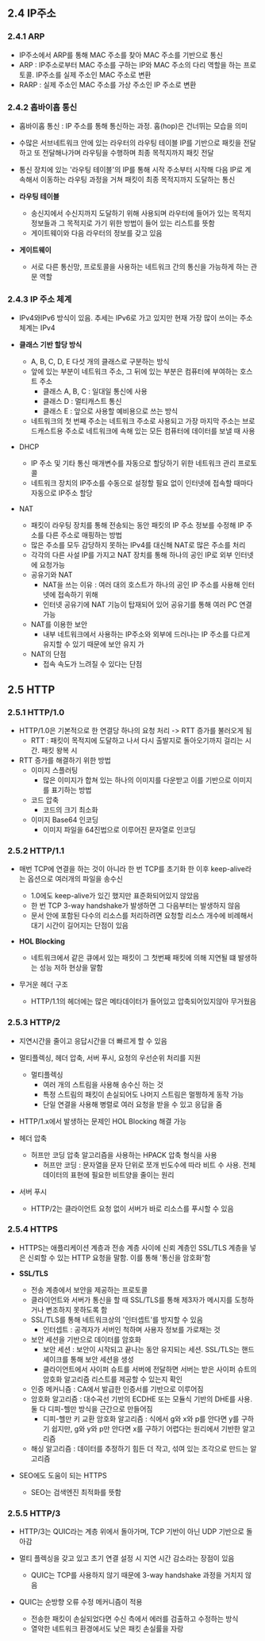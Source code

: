 ## 2.4 IP주소


### 2.4.1 ARP

* IP주소에서 ARP를 통해 MAC 주소를 찾아 MAC 주소를 기반으로 통신
* ARP : IP주소로부터 MAC 주소를 구하는 IP와 MAC 주소의 다리 역할을 하는 프로토콜. IP주소를 실제 주소인 MAC 주소로 변환
* RARP : 실제 주소인 MAC 주소를 가상 주소인 IP 주소로 변환

### 2.4.2 홉바이홉 통신

* 홉바이홉 통신 : IP 주소를 통해 통신하는 과정. 홉(hop)은 건너뛰는 모습을 의미
* 수많은 서브네트워크 안에 있는 라우터의 라우팅 테이블 IP를 기반으로 패킷을 전달하고 또 전달해나가며 라우팅을 수행하며 최종 목적지까지 패킷 전달
* 통신 장치에 있는 '라우팅 테이블'의 IP를 통해 시작 주소부터 시작해 다음 IP로 계속해서 이동하는 라우팅 과정을 거쳐 패킷이 최종 목적지까지 도달하는 통신

* **라우팅 테이블**
  * 송신지에서 수신지까지 도달하기 위해 사용되며 라우터에 들어가 있는 목적지 정보들과 그 목적지로 가기 위한 방법이 들어 있는 리스트를 뜻함
  * 게이트웨이와 다음 라우터의 정보를 갖고 있음

* **게이트웨이**
  * 서로 다른 통신망, 프로토콜을 사용하는 네트워크 간의 통신을 가능하게 하는 관문 역할

### 2.4.3 IP 주소 체계

* IPv4와IPv6 방식이 있음. 추세는 IPv6로 가고 있지만 현재 가장 많이 쓰이는 주소 체계는 IPv4

* **클래스 기반 할당 방식**
  * A, B, C, D, E 다섯 개의 클래스로 구분하는 방식
  * 앞에 있는 부분이 네트워크 주소, 그 뒤에 있는 부분은 컴퓨터에 부여하는 호스트 주소
    * 클래스 A, B, C : 일대일 통신에 사용
    * 클래스 D : 멀티캐스트 통신
    * 클래스 E : 앞으로 사용할 예비용으로 쓰는 방식
  * 네트워크의 첫 번째 주소는 네트워크 주소로 사용되고 가장 마지막 주소는 브로드캐스트용 주소로 네트워크에 속해 있는 모든 컴퓨터에 데이터를 보낼 때 사용
* DHCP
  * IP 주소 및 기타 통신 매개변수를 자동으로 할당하기 위한 네트워크 관리 프로토콜
  * 네트워크 장치의 IP주소를 수동으로 설정할 필요 없이 인터넷에 접속할 때마다 자동으로 IP주소 할당
* NAT
  * 패킷이 라우팅 장치를 통해 전송되는 동안 패킷의 IP 주소 정보를 수정해 IP 주소를 다른 주소로 매핑하는 방법
  * 많은 주소를 모두 감당하지 못하는 IPv4를 대신해 NAT로 많은 주소를 처리
  * 각각의 다른 사설 IP를 가지고 NAT 장치를 통해 하나의 공인 IP로 외부 인터넷에 요청가능
  * 공유기와 NAT
    * NAT을 쓰는 이유 : 여러 대의 호스트가 하나의 공인 IP 주소를 사용해 인터넷에 접속하기 위해
    * 인터넷 공유기에 NAT 기능이 탑재되어 있어 공유기를 통해 여러 PC 연결 가능
  * NAT를 이용한 보안
    * 내부 네트워크에서 사용하는 IP주소와 외부에 드러나는 IP 주소를 다르게 유지할 수 있기 때문에 보안 유지 가
  * NAT의 단점
    * 접속 속도가 느려질 수 있다는 단점


## 2.5 HTTP


### 2.5.1 HTTP/1.0

* HTTP/1.0은 기본적으로 한 연결당 하나의 요청 처리 -> RTT 증가를 불러오게 됨
  * RTT : 패킷이 목적지에 도달하고 나서 다시 출발지로 돌아오기까지 걸리는 시간. 패킷 왕복 시
* RTT 증가를 해결하기 위한 방법
  * 이미지 스플러팅
    * 많은 이미지가 합쳐 있는 하나의 이미지를 다운받고 이를 기반으로 이미지를 표기하는 방법
  * 코드 압축
    * 코드의 크기 최소화
  * 이미지 Base64 인코딩
    * 이미지 파일을 64진법으로 이루어진 문자열로 인코딩

### 2.5.2 HTTP/1.1

* 매번 TCP에 연결을 하는 것이 아니라 한 번 TCP를 초기화 한 이후 keep-alive라는 옵션으로 여러개의 파일을 송수신
  * 1.0에도 keep-alive가 있긴 했지만 표준화되어있지 않았음
  * 한 번 TCP 3-way handshake가 발생하면 그 다음부터는 발생하지 않음
  * 문서 안에 포함된 다수의 리소스를 처리하려면 요청할 리소스 개수에 비례해서 대기 시간이 길어지는 단점이 있음

* **HOL Blocking**
  * 네트워크에서 같은 큐에서 있는 패킷이 그 첫번째 패킷에 의해 지연될 떄 발생하는 성능 저하 현상을 말함

* 무거운 헤더 구조
  * HTTP/1.1의 헤더에는 많은 메타데이터가 들어있고 압축되어있지않아 무거웠음

### 2.5.3 HTTP/2

* 지연시간을 줄이고 응답시간을 더 빠르게 할 수 있음

* 멀티플렉싱, 헤더 압축, 서버 푸시, 요청의 우선순위 처리를 지원
  * 멀티플렉싱
    * 여러 개의 스트림을 사용해 송수신 하는 것
    * 특정 스트림의 패킷이 손실되어도 나머지 스트림은 멀쩡하게 동작 가능
    * 단일 연결을 사용해 병렬로 여러 요청을 받을 수 있고 응답을 줌

* HTTP/1.x에서 발생하는 문제인 HOL Blocking 해결 가능

* 헤더 압축
  * 허프만 코딩 압축 알고리즘을 사용하는 HPACK 압축 형식을 사용
    * 허프만 코딩 : 문자열을 문자 단위로 쪼개 빈도수에 따라 비트 수 사용. 전체 데이터의 표현에 필요한 비트양을 줄이는 원리
 
* 서버 푸시
  * HTTP/2는 클라이언트 요청 없이 서버가 바로 리소스를 푸시할 수 있음

### 2.5.4 HTTPS

* HTTPS는 애플리케이션 계층과 전송 계층 사이에 신뢰 계층인 SSL/TLS 계층을 넣은 신뢰할 수 있는 HTTP 요청을 말함. 이를 통해 '통신을 암호화'함

* **SSL/TLS**
  * 전송 계층에서 보안을 제공하는 프로토콜
  * 클라이언트와 서버가 통신을 할 때 SSL/TLS를 통해 제3자가 메시지를 도청하거나 변조하지 못하도록 함
  * SSL/TLS를 통해 네트워크상의 '인터셉트'를 방지할 수 있음
    * 인터셉트 : 공격자가 서버인 척하며 사용자 정보를 가로채는 것
  * 보안 세션을 기반으로 데이터를 암호화
    * 보안 세션 : 보안이 시작되고 끝나는 동안 유지되는 세션. SSL/TLS는 핸드셰이크를 통해 보안 세션을 생성
    * 클라이언트에서 사이퍼 슈트를 서버에 전달하면 서버는 받은 사이퍼 슈트의 암호화 알고리즘 리스트를 제공할 수 있는지 확인
  * 인증 메커니즘 : CA에서 발급한 인증서를 기반으로 이루어짐
  * 암호화 알고리즘 : 대수곡선 기반의 ECDHE 또는 모듈식 기반의 DHE를 사용. 둘 다 디피-헬만 방식을 근간으로 만들어짐
    * 디피-헬만 키 교환 암호화 알고리즘 : 식에서 g와 x와 p를 안다면 y를 구하기 쉽지만, g와 y와 p만 안다면 x를 구하기 어렵다는 원리에서 기반한 알고리즘
  * 해싱 알고리즘 : 데이터를 추정하기 힘든 더 작고, 섞여 있는 조각으로 만드는 알고리즘

* SEO에도 도움이 되는 HTTPS
  * SEO는 검색엔진 최적화를 뜻함

### 2.5.5 HTTP/3

* HTTP/3는 QUIC라는 계층 위에서 돌아가며, TCP 기반이 아닌 UDP 기반으로 돌아감

* 멀티 플렉싱을 갖고 있고 초기 연결 설정 시 지연 시간 감소라는 장점이 있음
  * QUIC는 TCP를 사용하지 않기 때문에 3-way handshake 과정을 거치지 않음

* QUIC는 순방향 오류 수정 메커니즘이 적용
  * 전송한 패킷이 손실되었다면 수신 측에서 에러를 검출하고 수정하는 방식
  * 열악한 네트워크 환경에서도 낮은 패킷 손실률을 자랑
